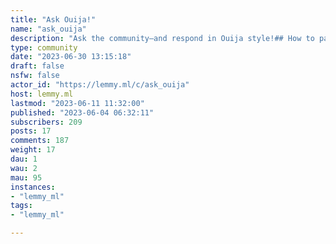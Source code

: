 ```yaml
---
title: "Ask Ouija!" 
name: "ask_ouija"
description: "Ask the community—and respond in Ouija style!## How to participate* Post a question. Be creative and have a good sense of humor!* Comment on the first letter of your answer, or continue spelling another answer others have already commented on using the reply feature.* When the answer is completed, reply Goodbye (or anything else that fits) to the last letter. Either the poster or anybody can do this.* Reply to the Goodbye comment to discuss or reflect on the answer. Either the poster or anybody can do this.* Have fun!## Rules1. Make sure that all questions and responses comply with [Lemmy's Code of Conduct](https://join-lemmy.org/docs/en/code_of_conduct.html). Respect everyone like how you would in real life.2. Mark NSFW posts as such.3. Comments should be one letter only, except for the Goodbye comment and all comments below it.4. Do not comment on your own post **except** for the Goodbye and any comment below it.## CreditsIcon by [Alexia Rodriquez](https://unsplash.com/@alexrodriquez) on [Unsplash](https://unsplash.com/photos/ixf3lbcBqlA).Banner by [Josh Olalde](https://unsplash.com/es/@josholalde) on [Unsplash](https://unsplash.com/photos/7YZupa9tAcU)."
type: community
date: "2023-06-30 13:15:18"
draft: false
nsfw: false
actor_id: "https://lemmy.ml/c/ask_ouija"
host: lemmy.ml
lastmod: "2023-06-11 11:32:00"
published: "2023-06-04 06:32:11"
subscribers: 209
posts: 17
comments: 187
weight: 17
dau: 1
wau: 2
mau: 95
instances:
- "lemmy_ml"
tags: 
- "lemmy_ml"

---
```

